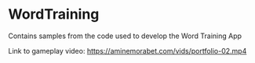 # WordTraining
Contains samples from the code used to develop the Word Training App

Link to gameplay video: https://aminemorabet.com/vids/portfolio-02.mp4
